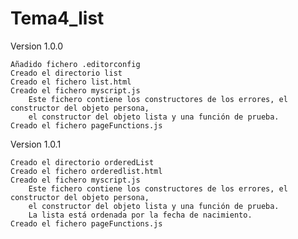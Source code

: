 # Tema4_list
Version 1.0.0
    
    Añadido fichero .editorconfig
    Creado el directorio list
    Creado el fichero list.html
    Creado el fichero myscript.js
        Este fichero contiene los constructores de los errores, el constructor del objeto persona,
        el constructor del objeto lista y una función de prueba.
    Creado el fichero pageFunctions.js
    
Version 1.0.1
    
    Creado el directorio orderedList
    Creado el fichero orderedlist.html
    Creado el fichero myscript.js
        Este fichero contiene los constructores de los errores, el constructor del objeto persona,
        el constructor del objeto lista y una función de prueba.
        La lista está ordenada por la fecha de nacimiento.
    Creado el fichero pageFunctions.js
